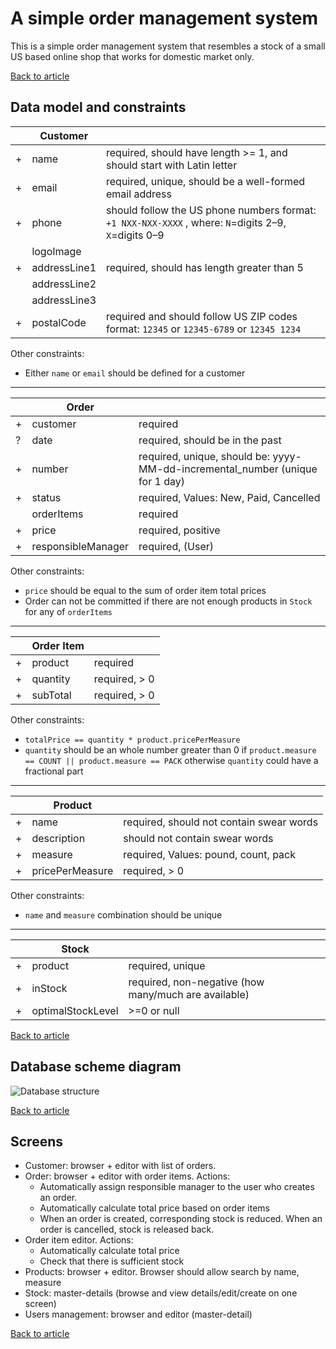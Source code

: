 # A simple order management system

This is a simple order management system that resembles a stock of a small US based online shop that works for domestic market only.

[Back to article](README.md)

## Data model and constraints

|   | **Customer**      |           |
|---|-------------------|-----------|
| + | name              | required, should have length >= 1, and should start with Latin letter |
| + | email             | required, unique, should be a well-formed email address |
| + | phone             | should follow the US phone numbers format: `+1 NXX-NXX-XXXX` , where: `N`=digits 2–9, `X`=digits 0–9 |
|   | logoImage         |           |
| + | addressLine1      | required, should has length greater than 5 |
|   | addressLine2      |           |
|   | addressLine3      |           |
| + | postalCode        | required and should follow US ZIP codes format: `12345` or `12345-6789` or `12345 1234` |

Other constraints:
* Either `name` or `email` should be defined for a customer

----

|   | **Order**           |         |
|---|---------------------|---------|
| + | customer            | required |
| ? | date                | required, should be in the past |
| + | number              | required, unique, should be:  yyyy-MM-dd-incremental_number (unique for 1 day) |
| + | status              | required, Values: New, Paid, Cancelled |
|   | orderItems          | required |
| + | price               | required, positive |
| + | responsibleManager  | required, (User) |

Other constraints:
* `price` should be equal to the sum of order item total prices
* Order can not be committed if there are not enough products in `Stock` for any of `orderItems`

-----

|   | **Order Item** |          |
|---|----------------|----------|
| + | product        | required |
| + | quantity       | required, > 0 |
| + | subTotal       | required, > 0 |

Other constraints:
* `totalPrice == quantity * product.pricePerMeasure`
* `quantity` should be an whole number greater than 0 if `product.measure == COUNT || product.measure == PACK` otherwise `quantity` could have a fractional part

-----

|   | **Product**        |          |
|---|--------------------|----------|
| + | name               | required, should not contain swear words |
| + | description        | should not contain swear words
| + | measure            | required, Values: pound, count, pack  |
| + | pricePerMeasure    | required, > 0 |

Other constraints:
* `name` and `measure` combination should be unique

-----

|   | **Stock**         |          |
|---|-------------------|----------|
| + | product           | required, unique |
| + | inStock           | required, non-negative (how many/much are available) |
| + | optimalStockLevel | >=0 or null |

[Back to article](README.md)

## Database scheme diagram

![Database structure](resources/database_scheme.png)

[Back to article](README.md)

## Screens

* Customer: browser + editor with list of orders.
* Order: browser + editor with order items. Actions:
  * Automatically assign responsible manager to the user who creates an order.
  * Automatically calculate total price based on order items
  * When an order is created, corresponding stock is reduced. When an order is cancelled, stock is released back.
* Order item editor. Actions:
  * Automatically calculate total price
  * Check that there is sufficient stock
* Products: browser + editor. Browser should allow search by name, measure
* Stock: master-details (browse and view details/edit/create on one screen)
* Users management: browser and editor (master-detail)

[Back to article](README.md)
